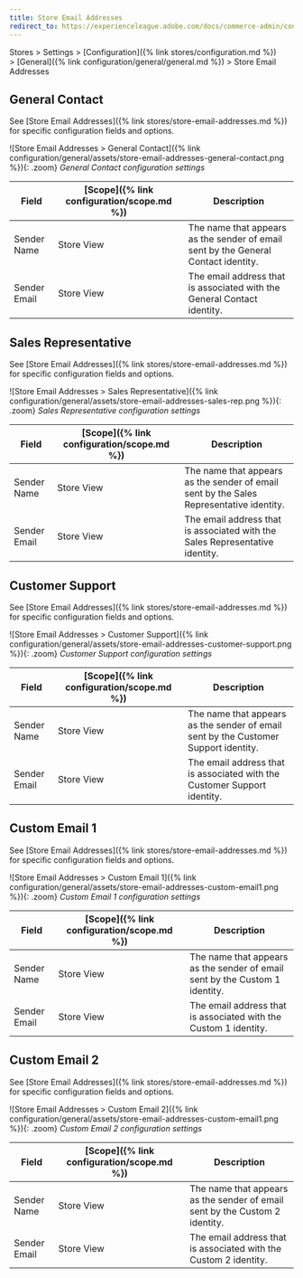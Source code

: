 ```yaml
---
title: Store Email Addresses
redirect_to: https://experienceleague.adobe.com/docs/commerce-admin/config/general/store-email-addresses.html
---
```


Stores > Settings > [Configuration]({% link stores/configuration.md %}) > [General]({% link configuration/general/general.md %}) > Store Email Addresses

## General Contact

See [Store Email Addresses]({% link stores/store-email-addresses.md %}) for specific configuration fields and options.

![Store Email Addresses > General Contact]({% link configuration/general/assets/store-email-addresses-general-contact.png %}){: .zoom}
_General Contact configuration settings_

|Field|[Scope]({% link configuration/scope.md %})|Description|
|--- |--- |--- |
|Sender Name|Store View|The name that appears as the sender of email sent by the General Contact identity.|
|Sender Email|Store View|The email address that is associated with the General Contact identity.|

## Sales Representative

See [Store Email Addresses]({% link stores/store-email-addresses.md %}) for specific configuration fields and options.

![Store Email Addresses > Sales Representative]({% link configuration/general/assets/store-email-addresses-sales-rep.png %}){: .zoom}
_Sales Representative configuration settings_

|Field|[Scope]({% link configuration/scope.md %})|Description|
|--- |--- |--- |
|Sender Name|Store View|The name that appears as the sender of email sent by the Sales Representative identity.|
|Sender Email|Store View|The email address that is associated with the Sales Representative identity.|

## Customer Support

See [Store Email Addresses]({% link stores/store-email-addresses.md %}) for specific configuration fields and options.

![Store Email Addresses > Customer Support]({% link configuration/general/assets/store-email-addresses-customer-support.png %}){: .zoom}
_Customer Support configuration settings_

|Field|[Scope]({% link configuration/scope.md %})|Description|
|--- |--- |--- |
|Sender Name|Store View|The name that appears as the sender of email sent by the Customer Support identity.|
|Sender Email|Store View|The email address that is associated with the Customer Support identity.|

## Custom Email 1

See [Store Email Addresses]({% link stores/store-email-addresses.md %}) for specific configuration fields and options.

![Store Email Addresses > Custom Email 1]({% link configuration/general/assets/store-email-addresses-custom-email1.png %}){: .zoom}
_Custom Email 1 configuration settings_

|Field|[Scope]({% link configuration/scope.md %})|Description|
|--- |--- |--- |
|Sender Name|Store View|The name that appears as the sender of email sent by the Custom 1 identity.|
|Sender Email|Store View|The email address that is associated with the Custom 1 identity.|

## Custom Email 2

See [Store Email Addresses]({% link stores/store-email-addresses.md %}) for specific configuration fields and options.

![Store Email Addresses > Custom Email 2]({% link configuration/general/assets/store-email-addresses-custom-email1.png %}){: .zoom}
_Custom Email 2 configuration settings_

|Field|[Scope]({% link configuration/scope.md %})|Description|
|--- |--- |--- |
|Sender Name|Store View|The name that appears as the sender of email sent by the Custom 2 identity.|
|Sender Email|Store View|The email address that is associated with the Custom 2 identity.|
